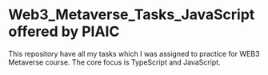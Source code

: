 # Web3_Metaverse_Tasks_JavaScript offered by PIAIC

This repository have all my tasks which I was assigned to practice for WEB3 Metaverse course.
The core focus is TypeScript and JavaScript.
